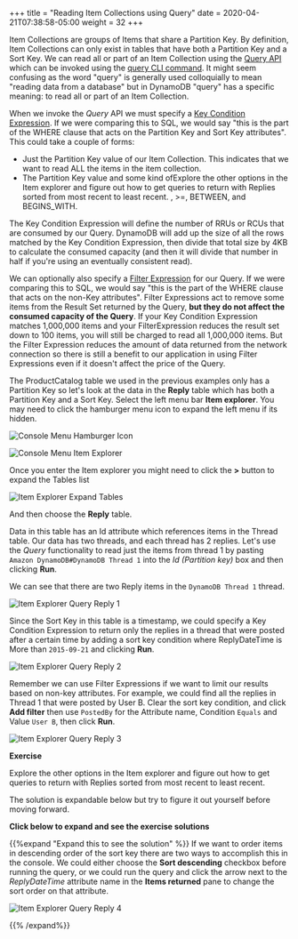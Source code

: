 +++
title = "Reading Item Collections using Query"
date = 2020-04-21T07:38:58-05:00
weight = 32
+++

Item Collections are groups of Items that share a Partition Key.  By definition, Item Collections can only exist in tables that have both a Partition Key and a Sort Key.  We can read all or part of an Item Collection using the [Query API](https://docs.aws.amazon.com/amazondynamodb/latest/APIReference/API_Query.html) which can be invoked using the [query CLI command](https://docs.aws.amazon.com/cli/latest/reference/dynamodb/query.html).  It might seem confusing as the word "query" is generally used colloquially to mean "reading data from a database" but in DynamoDB "query" has a specific meaning: to read all or part of an Item Collection.  

When we invoke the *Query* API we must specify a [Key Condition Expression](https://docs.aws.amazon.com/amazondynamodb/latest/developerguide/Query.html#Query.KeyConditionExpressions). If we were comparing this to SQL, we would say "this is the part of the WHERE clause that acts on the Partition Key and Sort Key attributes".  This could take a couple of forms:

* Just the Partition Key value of our Item Collection.  This indicates that we want to read ALL the items in the item collection.
* The Partition Key value and some kind ofExplore the other options in the Item explorer and figure out how to get queries to return with Replies sorted from most recent to least recent.
, >=, BETWEEN, and BEGINS_WITH.

The Key Condition Expression will define the number of RRUs or RCUs that are consumed by our Query.  DynamoDB will add up the size of all the rows matched by the Key Condition Expression, then divide that total size by 4KB to calculate the consumed capacity (and then it will divide that number in half if you're using an eventually consistent read).

We can optionally also specify a [Filter Expression](https://docs.aws.amazon.com/amazondynamodb/latest/developerguide/Query.html#Query.FilterExpression) for our Query. If we were comparing this to SQL, we would say "this is the part of the WHERE clause that acts on the non-Key attributes".  Filter Expressions act to remove some items from the Result Set returned by the Query, **but they do not affect the consumed capacity of the Query**.  If your Key Condition Expression matches 1,000,000 items and your FilterExpression reduces the result set down to 100 items, you will still be charged to read all 1,000,000 items.  But the Filter Expression reduces the amount of data returned from the network connection so there is still a benefit to our application in using Filter Expressions even if it doesn't affect the price of the Query.

The ProductCatalog table we used in the previous examples only has a Partition Key so let's look at the data in the **Reply** table which has both a Partition Key and a Sort Key. Select the left menu bar **Item explorer**. You may need to click the hamburger menu icon to expand the left menu if its hidden.

![Console Menu Hamburger Icon](/images/hands-on-labs/explore-console/console_menu_hamburger_icon.png)

![Console Menu Item Explorer](/images/hands-on-labs/explore-console/console_menu_item_explorer.png)

Once you enter the Item explorer you might need to click the **>** button to expand the Tables list

![Item Explorer Expand Tables](/images/hands-on-labs/explore-console/console_item_explorer_expand_tables.png)

And then choose the **Reply** table.

Data in this table has an Id attribute which references items in the Thread table.  Our data has two threads, and each thread has 2 replies.  Let's use the *Query* functionality to read just the items from thread 1 by pasting `Amazon DynamoDB#DynamoDB Thread 1` into the *Id (Partition key)* box and then clicking **Run**.  

We can see that there are two Reply items in the `DynamoDB Thread 1` thread.

![Item Explorer Query Reply 1](/images/hands-on-labs/explore-console/console_item_explorer_query_reply_1.png)

Since the Sort Key in this table is a timestamp, we could specify a Key Condition Expression to return only the replies in a thread that were posted after a certain time by adding a sort key condition where ReplyDateTime is More than `2015-09-21` and clicking **Run**.

![Item Explorer Query Reply 2](/images/hands-on-labs/explore-console/console_item_explorer_query_reply_2.png)

Remember we can use Filter Expressions if we want to limit our results based on non-key attributes.  For example, we could find all the replies in Thread 1 that were posted by User B. Clear the sort key condition, and click **Add filter** then use `PostedBy` for the Attribute name, Condition `Equals` and Value `User B`, then click **Run**.

![Item Explorer Query Reply 3](/images/hands-on-labs/explore-console/console_item_explorer_query_reply_3.png)

**Exercise**

Explore the other options in the Item explorer and figure out how to get queries to return with Replies sorted from most recent to least recent.

The solution is expandable below but try to figure it out yourself before moving forward.

**Click below to expand and see the exercise solutions**

{{%expand "Expand this to see the solution" %}}
If we want to order items in descending order of the sort key there are two ways to accomplish this in the console. We could either choose the **Sort descending** checkbox before running the query, or we could run the query and click the arrow next to the *ReplyDateTime* attribute name in the **Items returned** pane to change the sort order on that attribute.

![Item Explorer Query Reply 4](/images/hands-on-labs/explore-console/console_item_explorer_query_reply_4.png)

{{% /expand%}}
